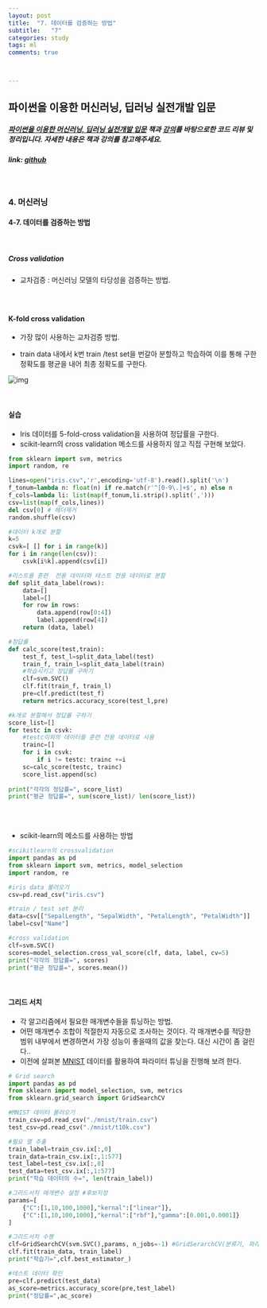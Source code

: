 ```yaml
---
layout: post
title:  "7. 데이터를 검증하는 방법"
subtitle:   "7"
categories: study
tags: ml
comments: true



---
```




## 파이썬을 이용한 머신러닝, 딥러닝 실전개발 입문

##### [파이썬을 이용한 머신러닝, 딥러닝 실전개발 입문](http://wikibook.co.kr/python-machine-learning/) 책과 [강의](https://www.youtube.com/playlist?list=PLBXuLgInP-5m_vn9ycXHRl7hlsd1huqmS)를 바탕으로한 코드 리뷰 및 정리입니다. 자세한 내용은 책과 강의를 참고해주세요.

##### link: [*github*](https://github.com/Yeo0/Machine-Learning/blob/master/4-4.%20%EC%99%B8%EA%B5%AD%EC%96%B4%20%EB%AC%B8%EC%9E%A5%20%ED%8C%90%EB%B3%84.ipynb)

<br/>

### 4. 머신러닝

#### 4-7. 데이터를 검증하는 방법

<br/>

##### Cross validation

- 교차검증 : 머신러닝 모델의 타당성을 검증하는 방법.

##### <br/>

#### K-fold cross validation

- 가장 많이 사용하는 교차검증 방법.

- train data 내에서 k번 train /test set을 번갈아 분할하고 학습하여 이를 통해 구한 정확도를 평균을 내어 최종 정확도를 구한다.

![img](https://www.researchgate.net/publication/320270458/figure/fig3/AS:551197158850560@1508427051009/K-fold-cross-validation-E-is-the-overall-error-estimate.png)

<br/>

#### 실습

- Iris 데이터를 5-fold-cross validation을 사용하여 정답률을 구한다.
- scikit-learn의 cross validation 메소드를 사용하지 않고 직접 구현해 보았다.

```python
from sklearn import svm, metrics
import random, re

lines=open("iris.csv",'r',encoding='utf-8').read().split('\n')
f_tonum=lambda n: float(n) if re.match(r'^[0-9\.]+$', n) else n 
f_cols=lambda li: list(map(f_tonum,li.strip().split(',')))
csv=list(map(f_cols,lines))
del csv[0] # 헤더제거
random.shuffle(csv)

#데이터 k개로 분할
k=5
csvk=[ [] for i in range(k)]
for i in range(len(csv)):
    csvk[i%k].append(csv[i])

#리스트를 훈련  전용 데이터와 테스트 전용 데이터로 분할
def split_data_label(rows):
    data=[]
    label=[]
    for row in rows:
        data.append(row[0:4])
        label.append(row[4])
    return (data, label)

#정답률
def calc_score(test,train):
    test_f, test_l=split_data_label(test)
    train_f, train_l=split_data_label(train)
    #학습시키고 정답률 구하기
    clf=svm.SVC()
    clf.fit(train_f, train_l)
    pre=clf.predict(test_f)
    return metrics.accuracy_score(test_l,pre)

#k개로 분할해서 정답률 구하기
score_list=[]
for testc in csvk:
    #testc이외의 데이터를 훈련 전용 데이터로 사용
    trainc=[]
    for i in csvk:
        if i != testc: trainc +=i
    sc=calc_score(testc, trainc)
    score_list.append(sc)
    
print("각각의 정답률=", score_list)
print("평균 정답률=", sum(score_list)/ len(score_list))
    
```

<br/>

- scikit-learn의 메소드를 사용하는 방법

```python
#scikitlearn의 crossvalidation
import pandas as pd
from sklearn import svm, metrics, model_selection
import random, re

#iris data 불러오기
csv=pd.read_csv("iris.csv")

#train / test set 분리
data=csv[["SepalLength", "SepalWidth", "PetalLength", "PetalWidth"]]
label=csv["Name"]

#cross validation
clf=svm.SVC()
scores=model_selection.cross_val_score(clf, data, label, cv=5)
print("각각의 정답률=", scores)
print("평균 정답률=", scores.mean())
```

<br/>

#### 그리드 서치

- 각 알고리즘에서 필요한 매개변수들을 튜닝하는 방법.
- 어떤 매개변수 조합이 적절한지 자동으로 조사하는 것이다. 각 매개변수를 적당한 범위 내부에서 변경하면서 가장 성능이 좋을때의 값을 찾는다. 대신 시간이 좀 걸린다..
- 이전에 살펴본 [MNIST](https://yeo0.github.io/study/2018/10/24/3.-%EC%9D%B4%EB%AF%B8%EC%A7%80-%EB%82%B4%EB%B6%80%EC%9D%98-%EB%AC%B8%EC%9E%90-%EC%9D%B8%EC%8B%9D/) 데이터를 활용하여 파라미터 튜닝을 진행해 보려 한다.

```python
# Grid search
import pandas as pd
from sklearn import model_selection, svm, metrics
from sklearn.grid_search import GridSearchCV

#MNIST 데이터 불러오기
train_csv=pd.read_csv("./mnist/train.csv")
test_csv=pd.read_csv("./mnist/t10k.csv")

#필요 열 추출
train_label=train_csv.ix[:,0]
train_data=train_csv.ix[:,1:577]
test_label=test_csv.ix[:,0]
test_data=test_csv.ix[:,1:577]
print("학습 데이터의 수=", len(train_label))

#그리드서치 매개변수 설정 #후보지정
params=[
    {"C":[1,10,100,1000],"kernal":["linear"]},
    {"C":[1,10,100,1000],"kernal":["rbf"],"gamma":[0.001,0.0001]}
]

#그리드서치 수행
clf=GridSearchCV(svm.SVC(),params, n_jobs=-1) #GridSerarchCV(분류기, 파라미터후보들, 병렬프로세수 수) / n_jobs=-1일 경우 자동으로 코어수에 맞게 프로세스 수 설정
clf.fit(train_data, train_label)
print("학습기=",clf.best_estimator_)

#테스트 데이터 확인
pre=clf.predict(test_data)
as_score=metrics.accuracy_score(pre,test_label)
print("정답률=",ac_score)
```

